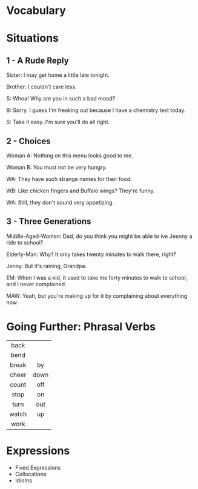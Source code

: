 # Vocabulary

# Situations
## 1 - A Rude Reply
Sister: I may get home a little late tonight.

Brother: I couldn't care less.

S: Whoa! Why are you in such a bad mood?

B: Sorry. I guess I'm freaking out because I have a chemistry test today.

S: Take it easy. I'm sure you'll do all right.

## 2 - Choices
Woman A: Nothing on this menu looks good to me.

Woman B: You must not be very hungry.

WA: They have such strange names for their food.

WB: Like chicken fingers and Buffalo wings? They're funny.

WA: Still, they don't sound very appetizing.

## 3 - Three Generations
Middle-Aged-Woman: Dad, do you think you might be able to ive Jeenny a ride to school?

Elderly-Man: Why? It only takes twenty  minutes to walk there, right?

Jenny: But it's raining, Grandpa.

EM: When I was a kid, it used to take me forty minutes to walk to school, and I never complained.

MAW: Yeah, but you're making up for it by complaining about everything now.

# Going Further: Phrasal Verbs
|||
|:---:|:---:|
| back | |
| bend | |
| break | by |
| cheer | down |
| count | off |
| stop | on |
| turn | out |
| watch | up |
| work | |

# Expressions
- Fixed Expressions
- Collocations
- Idioms
